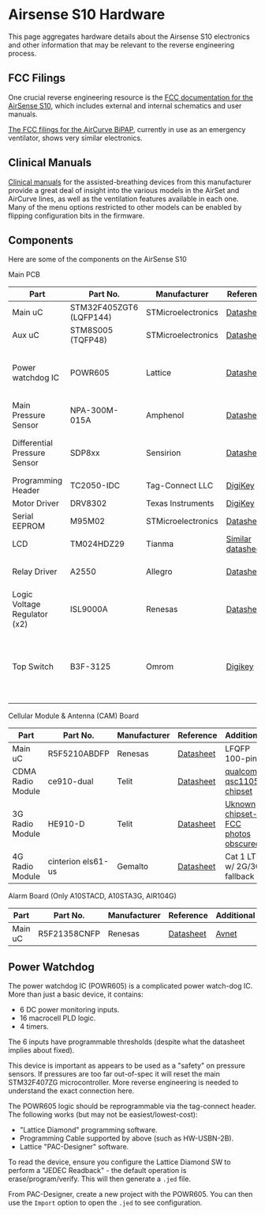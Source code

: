 # Airsense S10 Hardware

This page aggregates hardware details about the Airsense S10 electronics
and other information that may be relevant to the reverse engineering process.

## FCC Filings

One crucial reverse engineering resource is the
[FCC documentation for the AirSense S10](https://fccid.io/2ACHL-AIR104G), which
includes external and internal schematics and user manuals.

[The FCC filings for the AirCurve BiPAP](https://fccid.io/2ACHL-A10STA3G),
currently in use as an emergency ventilator, shows very similar electronics.

## Clinical Manuals

[Clinical manuals](https://www.manualslib.com/brand/resmed/medical-equipment.html)
for the assisted-breathing devices from this manufacturer provide a great deal
of insight into the various models in the AirSet and AirCurve lines, as well as
the ventilation features available in each one.
Many of the menu options restricted to other models can be enabled by flipping
configuration bits in the firmware.

## Components 

Here are some of the components on the AirSense S10 

Main PCB

| Part  		| Part No. | Manufacturer | Reference | Additional |
| ---			| --- | --- | --- | --- |
| Main uC		| STM32F405ZGT6 (LQFP144) | STMicroelectronics | [Datasheet](https://www.st.com/resource/en/datasheet/stm32f405zg.pdf) | [Reference Manual](https://www.st.com/resource/en/reference_manual/cd00190271-stm8s-series-and-stm8af-series-8bit-microcontrollers-stmicroelectronics.pdf) | 
| Aux uC		| STM8S005 (TQFP48) |  STMicroelectronics | [Datasheet](https://www.st.com/content/ccc/resource/technical/document/datasheet/21/5a/57/8b/f4/49/4a/12/DM00037613.pdf/files/DM00037613.pdf/jcr:content/translations/en.DM00037613.pdf)  | [Reference Manual](https://www.st.com/resource/en/reference_manual/cd00190271-stm8s-series-and-stm8af-series-8bit-microcontrollers-stmicroelectronics.pdf) | 
| Power watchdog IC	| POWR605  | Lattice | [Datasheet](http://www.latticesemi.com/~/media/LatticeSemi/Documents/DataSheets/ProcessorPM-POWR605DataSheet.pdf) | Monitors pressures - see notes below|
| Main Pressure Sensor  | NPA-300M-015A | Amphenol | [Datasheet](https://amphenol-sensors.com/en/component/edocman/212-novasensor-npa-surface-mount-pressure-sensors-datasheet/download?Itemid=8429) | Operates in analog mode |
| Differential Pressure Sensor | SDP8xx | Sensirion | [Datasheet](https://www.sensirion.com/en/about-us/company/technology/cmosens-technology-for-gas-flow/) | Digital mode, manifold mount |
| Programming Header	| TC2050-IDC | Tag-Connect LLC | [DigiKey](https://www.digikey.com/product-detail/en/tag-connect-llc/TC2050-IDC/TC2050-IDC-ND/2605366) | 
| Motor Driver | DRV8302 | Texas Instruments | [DigiKey](https://www.digikey.com/product-detail/en/tag-connect-llc/TC2050-IDC/TC2050-IDC-ND/2605366) | 
| Serial EEPROM | M95M02 | STMicroelectronics | [Datasheet](https://www.st.com/resource/en/datasheet/m95m02-dr.pdf) | 
| LCD | TM024HDZ29 | Tianma | [Similar datasheets](https://www.beyondinfinite.com/product/lcd/tianma_lcd_display.html) | [Closest we could find](https://z3d9b7u8.stackpathcdn.com/pdf-down/T/M/0/TM024HDH30-01-Tianma.pdf)|
| Relay Driver | A2550 | Allegro | [Datasheet](https://www.allegromicro.com/~/media/Files/Datasheets/A2550-Datasheet.ashx) | Function unknown; accessory? | 
| Logic Voltage Regulator (x2) | ISL9000A | Renesas | [Datasheet](https://www.mouser.ca/datasheet/2/698/isl9000a-1529533.pdf) | Generates 3.3v and 5v logic voltages | 
| Top Switch | B3F-3125 | Omrom | [Digikey](https://www.digikey.com/product-detail/en/omron-electronics-inc-emc-div/B3F-3125/SW851-ND/368368) | In case switch needs to be replaced (confirmed exact fit)|

Cellular Module & Antenna (CAM) Board

| Part  		| Part No. | Manufacturer | Reference | Additional |
| ---			| --- | --- | --- | --- |
| Main uC		| R5F5210ABDFP | Renesas | [Datasheet](https://www.renesas.com/eu/en/doc/products/mpumcu/doc/rx_family/r01ds0041ej0150_rx210.pdf) | LFQFP 100-pin |
| CDMA Radio Module| ce910-dual | Telit | [Datasheet](https://static6.arrow.com/aropdfconversion/1e95506f859937cecfcd3d7fd07cc25d6eab906d/telit_ce910-dual_datasheet.pdf) | [qualcomm qsc1105 chipset](https://fccid.io/RI7CE910-DUAL/Internal-Photos/Internal-Photos-1760716) |
| 3G Radio Module| HE910-D | Telit | [Datasheet](hhttps://www.telit.com/wp-content/uploads/2017/09/160229_DS_HE910.pdf) | [Uknown chipset- FCC photos obscured](https://fccid.io/RI7HE910/Internal-Photos/Internal-Photos-1654391)|
| 4G Radio Module| cinterion els61-us | Gemalto | [Datasheet](https://www.gemalto.com/brochures-site/download-site/Documents/M2M_ELS61_datasheet.pdf) | Cat 1 LTE w/ 2G/3G fallback | 

Alarm Board (Only A10STACD, A10STA3G, AIR104G)

| Part  		| Part No. | Manufacturer | Reference | Additional |
| ---			| --- | --- | --- | --- |
| Main uC		| R5F21358CNFP | Renesas | [Datasheet](https://4donline.ihs.com/images/VipMasterIC/IC/RNCC/RNCCS11762/RNCCS11762-1.pdf) | [Avnet](https://www.avnet.com/shop/emea/products/renesas-electronics/r5f21358cnfp-30-3074457345629542777/) |

## Power Watchdog

The power watchdog IC (POWR605) is a complicated power watch-dog IC. More than just a basic device, it contains:

* 6 DC power monitoring inputs.
* 16 macrocell PLD logic.
* 4 timers.

The 6 inputs have programmable thresholds (despite what the datasheet implies about fixed).

This device is important as appears to be used as a "safety" on pressure sensors. If pressures are too far out-of-spec it will reset the main STM32F407ZG microcontroller. More reverse engineering is needed to understand the exact connection here.

The POWR605 logic should be reprogrammable via the tag-connect header. The following works (but may not be easiest/lowest-cost):

* "Lattice Diamond" programming software.
* Programming Cable supported by above (such as HW-USBN-2B).
* Lattice "PAC-Designer" software.

To read the device, ensure you configure the Lattice Diamond SW to perform a "JEDEC Readback" - the default operation is erase/program/verify. This will then generate a `.jed` file.

From PAC-Designer, create a new project with the POWR605. You can then use the `Import` option to open the `.jed` to see configuration.
